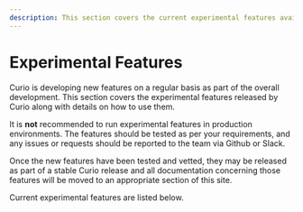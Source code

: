 ```yaml
---
description: This section covers the current experimental features available in Curio
---
```


# Experimental Features

Curio is developing new features on a regular basis as part of the overall development. This section covers the experimental features released by Curio along with details on how to use them.

It is **not** recommended to run experimental features in production environments. The features should be tested as per your requirements, and any issues or requests should be reported to the team via Github or Slack.

Once the new features have been tested and vetted, they may be released as part of a stable Curio release and all documentation concerning those features will be moved to an appropriate section of this site.

Current experimental features are listed below.
